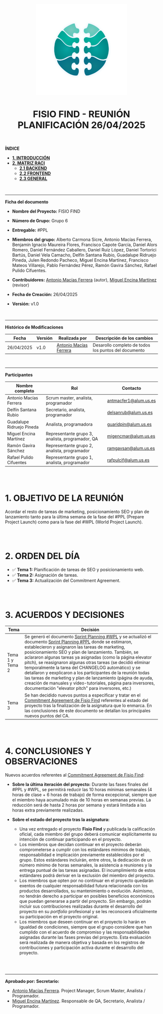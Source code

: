 <!-- ---
title: "REUNIÓN PLANIFICACIÓN 26/04/2025"                            # CHANGE IF NEEDED
subtitle: "FISIO FIND - Grupo 6 - #PPL"
author: [Alberto Carmona Sicre, Antonio Macías Ferrera, Benjamín Ignacio Maureira Flores, Francisco Capote García, Daniel Alors Romero, Daniel Fernández Caballero, Daniel Ruiz López, Daniel Tortorici Bartús, Daniel Vela Camacho, Delfín Santana Rubio, Guadalupe Ridruejo Pineda, Julen Redondo Pacheco, Miguel Encina Martínez, Francisco Mateos Villarejo, Pablo Fernández Pérez, Ramón Gavira Sánchez, Rafael Pulido Cifuentes]
date: "26/04/2025"                                        # CHANGE IF NEEDED
subject: "ISPP"
lang: "es"
toc: true
titlepage: true
titlepage-text-color: "1C1C1C"
titlepage-rule-color: "1C1C1C"
titlepage-rule-height: 0
colorlinks: true
linkcolor: blue
titlepage-background: "../../.backgrounds/background3V.pdf"  # CHANGE IF NEEDED
header-left: "REUNIÓN"                                 # CHANGE IF NEEDED
header-right: "26/04/2025"                                # CHANGE IF NEEDED
footer-left: "FISIO FIND"
documentclass: scrartcl
classoption: "table"  
--- -->

<!-- COMMENT THIS WHEN EXPORTING TO PDF -->
<p align="center">
  <img src="../../.img/Logo_FisioFind_Verde_sin_fondo.webp" alt="Logo FisioFind" width="300" />
</p>

<h1 align="center" style="font-size: 30px; font-weight: bold;">
  FISIO FIND  -  REUNIÓN PLANIFICACIÓN 26/04/2025
</h1>

<br>


**ÍNDICE**
- [**1. INTRODUCCIÓN**](#1-introducción)
- [**2. MATRIZ RACI**](#2-matriz-raci)
  - [**2.1 BACKEND**](#21-backend)
  - [**2.2 FRONTEND**](#22-frontend)
  - [**2.3 GENERAL**](#23-general)

<!-- COMMENT WHEN EXPORTING TO PDF -->

<br>


---

**Ficha del documento**

- **Nombre del Proyecto:** FISIO FIND

- **Número de Grupo:** Grupo 6

- **Entregable:** #PPL

- **Miembros del grupo:** Alberto Carmona Sicre, Antonio Macías Ferrera, Benjamín Ignacio Maureira Flores, Francisco Capote García, Daniel Alors Romero, Daniel Fernández Caballero, Daniel Ruiz López, Daniel Tortorici Bartús, Daniel Vela Camacho, Delfín Santana Rubio, Guadalupe Ridruejo Pineda, Julen Redondo Pacheco, Miguel Encina Martínez, Francisco Mateos Villarejo, Pablo Fernández Pérez, Ramón Gavira Sánchez, Rafael Pulido Cifuentes.

- **Contribuidores:** [Antonio Macías Ferrera](https://github.com/antoniommff) (autor), [Miguel Encina Martínez](https://github.com/MiguelEncina) (revisor)

- **Fecha de Creación:** 26/04/2025  

- **Versión:** v1.0

<br>


---

**Histórico de Modificaciones**

| Fecha      | Versión | Realizada por       | Descripción de los cambios                           |
| ---------- | ------- | ------------------- | ---------------------------------------------------- |
| 26/04/2025 | v1.0    | [Antonio Macías Ferrera](https://github.com/antoniommff) | Desarollo completo de todos los puntos del documento |

<br>

---

**Participantes**

| Nombre completo           | Rol                                              | Contacto              |
| ------------------------- | ------------------------------------------------ | --------------------- |
| Antonio Macías Ferrera    | Scrum master, analista, programador              | antmacfer1@alum.us.es |
| Delfín Santana Rubio      | Secretario, analista, programador                | delsanrub@alum.us.es  |
| Guadalupe Ridruejo Pineda | Analista, programadora                           | guaridpin@alum.us.es  |
| Miguel Encina Martínez    | Representante grupo 3, analista, programador, QA | migencmar@alum.us.es  |
| Ramón Gavira Sánchez      | Representante grupo 2, analista, programador     | ramgavsan@alum.us.es  |
| Rafael Pulido Cifuentes   | Representante grupo 1, analista, programador     |  rafpulcif@alum.us.es  |


<br>

<!-- \newpage -->

<br>


# **1. OBJETIVO DE LA REUNIÓN**
Acordar el resto de tareas de marketing, posicionamiento SEO y plan de lanzamiento tanto para la última semana de la fase del #PPL (Prepare Project Launch) como para la fase del #WPL (World Project Launch).


<br>

<br>


# **2. ORDEN DEL DÍA**
- ✅ **Tema 1:** Planificación de tareas de SEO y posicionamiento web.
- ✅ **Tema 2:** Asignación de tareas.
- ✅ **Tema 3:** Actualización del Commitment Agreement.

<br>

<br>


# **3. ACUERDOS Y DECISIONES**

| Tema   | Decisión            |
| ------ | ------------------- |
| Tema 1 y Tema 2 | Se generó el documento [Sprint Planning #WPL](docs/04_monitoring/sprint_5_wpl/sprint_planning_#WPL.md) y se actualizó el documento [Sprint Planning #PPL](docs/04_monitoring/sprint_4_ppl/sprint_planning_#PPL.md) donde se estimaron, establecieron y asignaron las tareas de marketing, posicionamiento SEO y plan de lanzamiento. También, se aclararon algunas tareas ya asignadas (como la página elevator pitch), se reasignaron algunas otras tareas (se decidió eliminar temporalmente la tarea del CHANGELOG automático) y se detallaron y eexplicaron a los participantes de la reunión todas las tareas de marketing y plan de lanzamiento (página de ayuda, creación de manuales  y vídeo-tutoriales, página para inversores, documentación "elevator pitch" para inversores, etc.) |
| Tema 3 | Se han decidido nuevos puntos a especificar y tratar en el [Commitment Agreement de Fisio Find](docs/01_organization/commitment_agreement.md) referentes al estado del proyecto tras la finalización de la asignatura que lo enmarca. En las conclusiones de este documento se detallan los principales nuevos puntos del CA. |

<br>

<br>


# **4. CONCLUSIONES Y OBSERVACIONES**
Nuevos acuerdos referentes al [Commitment Agreement de Fisio Find](docs/01_organization/commitment_agreement.md):
- **Sobre la última iteración del proyecto:** Durante las fases finales del #PPL y #WPL, se permitirá reducir las 10 horas mínimas semanales (4 horas de clase + 6 horas de trabajo) de forma excepcional, siempre que el miembro haya acumulado más de 10 horas en semanas previas. La reducción será de hasta 2 horas por semana y estará limitada a las horas extra previamente realizadas.

- **Sobre el estado del proyecto tras la asignatura:**
  - Una vez entregado el proyecto **Fisio Find** y publicada la calificación oficial, cada miembro del grupo deberá comunicar explícitamente su intención de continuar participando en el proyecto. 
  - Los miembros que decidan continuar en el proyecto deberán comprometerse a cumplir con los estándares mínimos de trabajo, responsabilidad e implicación previamente establecidos por el grupo. Estos estándares incluirán, entre otros, la dedicación de un número mínimo de horas semanales, la asistencia a reuniones y la entrega puntual de las tareas asignadas. El incumplimiento de estos estándares podrá derivar en la exclusión del miembro del proyecto.
  - Los miembros que opten por no continuar en el proyecto quedarán exentos de cualquier responsabilidad futura relacionada con los productos desarrollados, su mantenimiento o evolución. Asimismo, no tendrán derecho a participar en posibles beneficios económicos que puedan generarse a partir del proyecto. Sin embargo, podrán incluir sus contribuciones realizadas durante el desarrollo del proyecto en su *portfolio* profesional y se les reconocerá oficialmente su participación en el proyecto original.
  - Los miembros que deseen continuar en el proyecto lo harán en igualdad de condiciones, siempre que el grupo considere que han cumplido con el acuerdo de compromiso y las responsabilidades asignadas durante las fases previas del proyecto. Esta evaluación será realizada de manera objetiva y basada en los registros de contribuciones y participación activa durante el desarrollo del proyecto.

<br>

<br>

---

**Aprobado por:**
**Secretario:** 
- [Antonio Macías Ferrera](https://github.com/antoniommff). Project Manager, Scrum Master, Analista / Programador.
- [Miguel Encina Martínez](https://github.com/MiguelEncina). Responsable de QA, Secretario, Analista / Programador.
